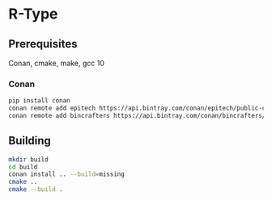 # R-Type

## Prerequisites

Conan, cmake, make, gcc 10

### Conan

``` sh
pip install conan
conan remote add epitech https://api.bintray.com/conan/epitech/public-conan
conan remote add bincrafters https://api.bintray.com/conan/bincrafters/public-conan
```

## Building

``` sh
mkdir build
cd build
conan install .. --build=missing
cmake ..
cmake --build .
```
